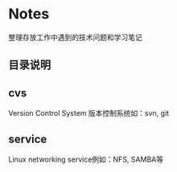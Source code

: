 # Notes

整理存放工作中遇到的技术问题和学习笔记

## 目录说明

## cvs

Version Control System 版本控制系统如：svn, git

## service

Linux networking service例如：NFS, SAMBA等



